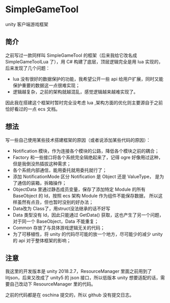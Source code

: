 # SimpleGameTool
unity 客户端游戏框架

## 简介
之前写过一款同样叫 SimpleGameTool 的框架（后来我给它改名成 SimpleGameToolLua 了），用 C# 构建了底层，顶层逻辑完全是用 lua 实现的，后来发现了几个问题：

*   lua 没有很好的数据保护的功能，我希望公开一些 api 给用户扩展，同时又能保护重要的数据这一点很难实现；
*   逻辑越复杂，之前的架构就越混乱，感觉逻辑越来越难实现了。

因此我在搭建这个框架时暂时完全没考虑 lua ,架构方面的优化则主要源自于之前恰好看过的一点 ecs 文档。

## 想法
写一些自己使用某些技术搭建框架的原因（或者说添加某些代码的原因）：

*   Notification 模块，作为连接各个模块的公路，降低各个模块之前的耦合；
*   Factory 和一些接口将各个系统完全隔绝起来了，记得 ogre 好像用过这种，但是我倒没热插拔这种需求；
*   各个系统内部通信，能用委托就用委托就行了；
*   添加 NotificationMode 区分 Notification 是 Object 还是 ValueType， 是为了通信的装箱，拆箱操作；
*   ObjectData 里通过静态成员变量，保存了添加特定 Module 的所有 BaseObject 的 Id，按照 ecs 架构 Module 作为组件不能保存数据， 所以这样虽然有点丑，但也暂时没别的好办法；
*   Data改为 Class了，用struct没法继承的话不好写
*   Data 类型没有 Id，因此只能通过 GetData<T>() 获取，这也产生了另一个问题，对于同一个 BaseObject，Data 不能重复；
*   Common 存放了与具体游戏逻辑无关的代码；
*   为了可移植性，将 unity 的代码尽可能的放一个地方，尽可能少的减少 unity 的 api 对于整体框架的影响；

## 注意
我这里的开发版本是 unity 2018.2.7，ResourceManager 里面之前用到了 litjson，后来又改成了 unity5 的 json 接口，所以低版本 unity 想要适配的话，需要自己改动下 ResourceManager 里的代码。

之前的代码都是在 oschina 提交的，所以 github 没有提交日志。
